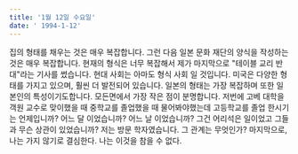 ```yaml
---
title: '1월 12일 수요일'
date: ' 1994-1-12'
---
```

집의 형태를 채우는 것은 매우 복잡합니다. 그런 다음 일본 문화 재단의 양식을 작성하는 것은 매우 복잡합니다. 현재의 형식은 너무 복잡해서 제가 마지막으로 "테이블 교리 반대"라는 기사를 썼습니다. 현대 사회는 아마도 형식 사회 일 것입니다. 미국은 다양한 형태를 가지고 있으며, 훨씬 더 발전되어 있습니다. 일본의 형태는 가장 복잡하며 또한 일본인의 특성이기도합니다. 모든면에서 가장 작은 점이 분명합니다. 저번에 고베 대학을 객원 교수로 맞이했을 때 중학교를 졸업했을 때 물어봐야했는데 고등학교를 졸업 한시기는 언제입니까? 어느 달 이었습니까? 어느 날 이었습니까? 그건 어리석은 일이었고 그들과 무슨 상관이 있었습니까? 저는 방문 학자였습니다. 그 관계는 무엇인가? 마지막으로, 나는 가지 않기로 결심한다. 나는 이것을 참을 수 없다.